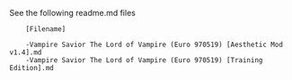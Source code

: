 See the following readme.md files

        [Filename]

        -Vampire Savior The Lord of Vampire (Euro 970519) [Aesthetic Mod v1.4].md
        -Vampire Savior The Lord of Vampire (Euro 970519) [Training Edition].md